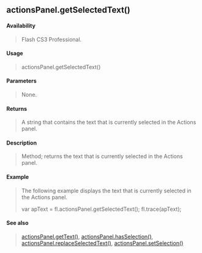 ## actionsPanel.getSelectedText()

#### Availability

> Flash CS3 Professional.

#### Usage

> actionsPanel.getSelectedText()

#### Parameters

> None.

#### Returns

> A string that contains the text that is currently selected in the Actions panel.

#### Description

> Method; returns the text that is currently selected in the Actions panel.

#### Example

> The following example displays the text that is currently selected in the Actions panel.
>
> var apText = fl.actionsPanel.getSelectedText(); fl.trace(apText);

#### See also

> [actionsPanel.getText()](#actionsPanel.getText()), [actionsPanel.hasSelection()](#_bookmark37), [actionsPanel.replaceSelectedText()](#_bookmark38), [actionsPanel.setSelection()](#_bookmark40)

<span id="actionsPanel.getText()" class="anchor"></span>
